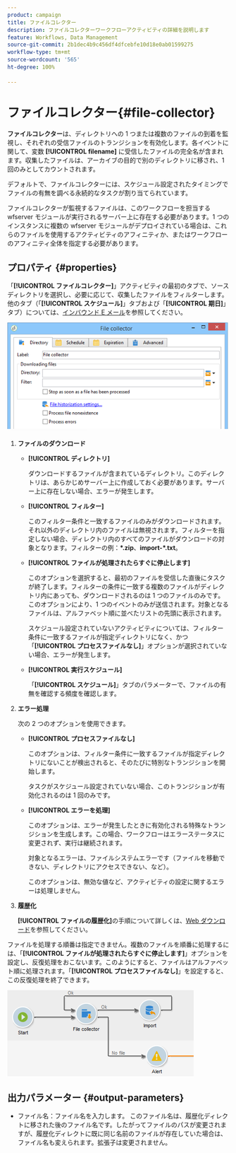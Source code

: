 ```yaml
---
product: campaign
title: ファイルコレクター
description: ファイルコレクターワークフローアクティビティの詳細を説明します
feature: Workflows, Data Management
source-git-commit: 2b1dec4b9c456df4dfcebfe10d18e0ab01599275
workflow-type: tm+mt
source-wordcount: '565'
ht-degree: 100%

---
```


# ファイルコレクター{#file-collector}



**ファイルコレクター**&#x200B;は、ディレクトリへの 1 つまたは複数のファイルの到着を監視し、それぞれの受信ファイルのトランジションを有効化します。各イベントに関して、変数 **[!UICONTROL filename]** に受信したファイルの完全名が含まれます。収集したファイルは、アーカイブの目的で別のディレクトリに移され、1 回のみとしてカウントされます。

デフォルトで、ファイルコレクターには、スケジュール設定されたタイミングでファイルの有無を調べる永続的なタスクが割り当てられています。

ファイルコレクターが監視するファイルは、このワークフローを担当する wfserver モジュールが実行されるサーバー上に存在する必要があります。1 つのインスタンスに複数の wfserver モジュールがデプロイされている場合は、これらのファイルを使用するアクティビティのアフィニティか、またはワークフローのアフィニティ全体を指定する必要があります。

## プロパティ {#properties}

「**[!UICONTROL ファイルコレクター]**」アクティビティの最初のタブで、ソースディレクトリを選択し、必要に応じて、収集したファイルをフィルターします。他のタブ（「**[!UICONTROL スケジュール]**」タブおよび「**[!UICONTROL 期日]**」タブ）については、[インバウンド E メール](inbound-emails.md)を参照してください。

![](assets/file_collect_edit.png)

1. **ファイルのダウンロード**

   * **[!UICONTROL ディレクトリ]**

      ダウンロードするファイルが含まれているディレクトリ。このディレクトリは、あらかじめサーバー上に作成しておく必要があります。サーバー上に存在しない場合、エラーが発生します。

   * **[!UICONTROL フィルター]**

      このフィルター条件と一致するファイルのみがダウンロードされます。それ以外のディレクトリ内のファイルは無視されます。フィルターを指定しない場合、ディレクトリ内のすべてのファイルがダウンロードの対象となります。フィルターの例：**&#42;.zip**、**import-&#42;.txt**。

   * **[!UICONTROL ファイルが処理されたらすぐに停止します]**

      このオプションを選択すると、最初のファイルを受信した直後にタスクが終了します。フィルターの条件に一致する複数のファイルがディレクトリ内にあっても、ダウンロードされるのは 1 つのファイルのみです。このオプションにより、1 つのイベントのみが送信されます。対象となるファイルは、アルファベット順に並べたリストの先頭に表示されます。

      スケジュール設定されていないアクティビティについては、フィルター条件に一致するファイルが指定ディレクトリになく、かつ「**[!UICONTROL プロセスファイルなし]**」オプションが選択されていない場合、エラーが発生します。

   * **[!UICONTROL 実行スケジュール]**

      「**[!UICONTROL スケジュール]**」タブのパラメーターで、ファイルの有無を確認する頻度を確認します。

1. **エラー処理**

   次の 2 つのオプションを使用できます。

   * **[!UICONTROL プロセスファイルなし]**

      このオプションは、フィルター条件に一致するファイルが指定ディレクトリにないことが検出されると、そのたびに特別なトランジションを開始します。

      タスクがスケジュール設定されていない場合、このトランジションが有効化されるのは 1 回のみです。

   * **[!UICONTROL エラーを処理]**

      このオプションは、エラーが発生したときに有効化される特殊なトランジションを生成します。この場合、ワークフローはエラーステータスに変更されず、実行は継続されます。

      対象となるエラーは、ファイルシステムエラーです（ファイルを移動できない、ディレクトリにアクセスできない、など）。

      このオプションは、無効な値など、アクティビティの設定に関するエラーは処理しません。

1. **履歴化**

   **[!UICONTROL ファイルの履歴化]**&#x200B;の手順について詳しくは、[Web ダウンロード](web-download.md)を参照してください。

ファイルを処理する順番は指定できません。複数のファイルを順番に処理するには、「**[!UICONTROL ファイルが処理されたらすぐに停止します]**」オプションを設定し、反復処理をおこないます。このようにすると、ファイルはアルファベット順に処理されます。「**[!UICONTROL プロセスファイルなし]**」を設定すると、この反復処理を終了できます。

![](assets/file_collect_loop.png)

## 出力パラメーター {#output-parameters}

* ファイル名：ファイル名を入力します。 このファイル名は、履歴化ディレクトに移された後のファイル名です。したがってファイルのパスが変更されますが、履歴化ディレクトに既に同じ名前のファイルが存在していた場合は、ファイル名も変えられます。拡張子は変更されません。
